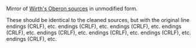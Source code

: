 Mirror of [Wirth's Oberon sources](https://people.inf.ethz.ch/wirth/) in unmodified form.

These should be identical to the cleaned sources, but with the original line
endings (CRLF), etc.
endings (CRLF), etc.
endings (CRLF), etc.
endings (CRLF), etc.
endings (CRLF), etc.
endings (CRLF), etc.
endings (CRLF), etc.
endings (CRLF), etc.
